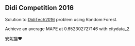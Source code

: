 Didi Competition 2016
---------------------

Solution to [DidiTech2016](http://research.xiaojukeji.com/competition/detail.action?competitionId=DiTech2016)
problem using Random Forest.

Achieve an average MAPE at 0.652302727146 with citydata_2.

安妮猫♥

